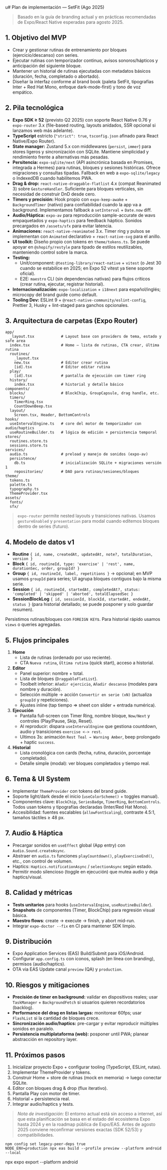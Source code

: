 u# Plan de implementación — SetFit (Ago 2025)

> Basado en la guía de branding actual y en prácticas recomendadas de Expo/React Native esperadas para agosto 2025.

## 1. Objetivo del MVP

- Crear y gestionar rutinas de entrenamiento por bloques (ejercicio/descanso) con series.
- Ejecutar rutinas con temporizador continuo, avisos sonoros/hápticos y anticipación del siguiente bloque.
- Mantener un historial de rutinas ejecutadas con metadatos básicos (duración, fecha, completado o abortado).
- Diseñar la interfaz conforme al brand book (paleta SetFit, tipografías Inter + Red Hat Mono, enfoque dark-mode-first) y tono de voz empático.

## 2. Pila tecnológica

- **Expo SDK ≥ 52** (previsto Q2 2025) con soporte React Native 0.76 y `expo-router` 3.x (file-based routing, layouts anidados, SSR opcional si lanzamos web más adelante).
- **TypeScript** estricto (`"strict": true`, `tsconfig.json` afinado para React Native/Expo Router).
- **State manager:** Zustand 5.x con middlewares (`persist`, `immer`) para stores ligeros y sincronización con SQLite. Mantiene simplicidad y rendimiento frente a alternativas más pesadas.
- **Persitencia:** `expo-sqlite/next` (API asincrónica basada en Promises, integrada a Hermes) para rutinas, bloques y sesiones históricas. Ofrece migraciones y consultas tipadas. Fallback en web a `expo-sqlite/legacy` o IndexedDB cuando habilitemos PWA.
- **Drag & drop:** `react-native-draggable-flatlist` 4.x (compat Reanimated 3) sobre `GestureHandler`. Suficiente para bloques verticales, sin necesidad de construir DnD desde cero.
- **Timers y precisión:** Hook propio con `expo-keep-awake` + `BackgroundTimer` (nativo) para confiabilidad cuando la app va a background. Implementamos fallback a `setInterval` + `Date.now` diff.
- **Audio/Háptica:** `expo-av` para reproducción sample-accurate de wavs empaquetados y `expo-haptics` para feedback háptico. Sonidos precargados en `/assets/sfx` para evitar latencia.
- **Animaciones:** `react-native-reanimated` 3.x. Timer ring y pulsos se implementan con `Animated` declarativo + `react-native-svg` para el anillo.
- **UI toolkit:** Diseño propio con tokens en `theme/tokens.ts`. Se puede apoyar en `@shopify/restyle` para tipado de estilos reutilizables, manteniendo control sobre la marca.
- **Testing:**
  - Unit/component: `@testing-library/react-native` + `vitest` (o Jest 30 cuando se estabilice en 2025; en Expo 52 vitest ya tiene soporte oficial).
  - E2E: `maestro` CLI (sin dependencias nativas) para flujos críticos (crear rutina, ejecutar, registrar historial).
- **Internacionalización:** `expo-localization` + `i18next` para español/inglés; microcopy del brand guide como default.
- **Tooling Dev:** ESLint 9 + `@react-native-community/eslint-config`, Prettier 3, Husky + lint-staged para ganchos opcionales.

## 3. Arquitectura de carpetas (Expo Router)

```
app/
  _layout.tsx            # Layout base con providers de tema, estado y safe area
  index.tsx              # Home — lista de rutinas, CTA crear, última rutina
  routines/
    _layout.tsx
    new.tsx              # Editor crear rutina
    [id].tsx             # Editor editar rutina
  play/
    [id].tsx             # pantalla de ejecución con timer ring
  history/
    index.tsx            # historial y detalle básico
components/
  blocks/                # BlockChip, GroupCapsule, drag handle, etc.
  timers/
    TimerRing.tsx
    CountDownBeep.tsx
  layout/
    Screen.tsx, Header, BottomControls
hooks/
  useIntervalEngine.ts   # core del motor de temporizador con audio/haptics
  useRoutineBuilder.ts   # lógica de edición + persistencia temporal
stores/
  routines.store.ts
  sessions.store.ts
services/
  audio.ts               # preload y manejo de sonidos (expo-av)
  persistence/
    db.ts                # inicialización SQLite + migraciones versión 1
    repositories/        # DAO para rutinas/sesiones/bloques
theme/
  tokens.ts
  palette.ts
  typography.ts
  ThemeProvider.tsx
assets/
  fonts/
  sfx/
```

> `expo-router` permite nested layouts y transiciones nativas. Usamos `gestureEnabled` y `presentation` para modal cuando editemos bloques dentro de series (futuro).

## 4. Modelo de datos v1

- **Routine** `{ id, name, createdAt, updatedAt, note?, totalDuration, version }`
- **Block** `{ id, routineId, type: 'exercise' | 'rest', name, durationSec, order, groupId? }`
- **Group** `{ id, routineId, label, repetitions }` → opcional; en MVP usamos `groupId` para series; UI agrupa bloques contiguos bajo la misma serie.
- **Session** `{ id, routineId, startedAt, completedAt?, status: 'completed' | 'skipped' | 'aborted', totalElapsedSec }`
- **SessionBlockLog** `{ id, sessionId, blockId, startedAt, endedAt, status }` (para historial detallado; se puede posponer y solo guardar resumen).

Persistimos rutinas/bloques con `FOREIGN KEY`s. Para historial rápido usamos `views` o queries agregadas.

## 5. Flujos principales

1. **Home**
   - Lista de rutinas (ordenado por uso reciente).
   - CTA `Nueva rutina`, `Última rutina` (quick start), acceso a historial.
2. **Editor**
   - Panel superior: nombre + total.
   - Lista de bloques (`DraggableFlatList`).
   - Toolbelt inferior: `Añadir ejercicio`, `Añadir descanso` (modales para nombre y duración).
   - Selección múltiple -> acción `Convertir en serie (xN)` (actualiza `groupId` y repeticiones).
   - Ajustes inline (tap tiempo => sheet con slider + entrada numérica).
3. **Ejecución**
   - Pantalla full-screen con Timer Ring, nombre bloque, `Now/Next` y controles (Play/Pause, Skip, Reset).
   - Al reproducir: dispara `useIntervalEngine` que gestiona countdown, audio y transiciones `exercise <-> rest`.
   - Ultimos 3s: animación `Rest Teal → Warning Amber`, beep prolongado + haptic `success`.
4. **Historial**
   - Lista cronológica con cards (fecha, rutina, duración, porcentaje completado).
   - Detalle simple (modal): ver bloques completados y tiempo real.

## 6. Tema & UI System

- Implementar `ThemeProvider` con tokens del brand guide.
- Soporte light/dark desde el inicio (`useColorScheme()` + toggles manual).
- Componentes clave: `BlockChip`, `SeriesBadge`, `TimerRing`, `BottomControls`. Todos usan tokens y tipografías declaradas (Inter/Red Hat Mono).
- Accesibilidad: fuentes escalables (`allowFontScaling`), contraste 4.5:1, tamaños táctiles ≥ 48 px.

## 7. Audio & Háptica

- Precargar sonidos en `useEffect` global (App entry) con `Audio.Sound.createAsync`.
- Abstraer en `audio.ts` funciones `playCountdown()`, `playExerciseEnd()`, etc., con control de volumen.
- Haptics: `Haptics.notificationAsync` / `selectionAsync` según estado.
- Permitir modo silencioso (toggle en ejecución) que mutea audio y deja haptics/visual.

## 8. Calidad y métricas

- **Tests unitarios** para hooks (`useIntervalEngine`, `useRoutineBuilder`).
- **Snapshots** de componentes (Timer, BlockChip) para regresión visual básica.
- **Maestro flows**: create → execute → finish, y abort mid-run.
- Integrar `expo-doctor --fix` en CI para mantener SDK limpio.

## 9. Distribución

- Expo Application Services (EAS) Build/Submit para iOS/Android.
- Configurar `app.config.ts` con iconos, splash (en línea con branding), permisos (audio/haptics).
- OTA via EAS Update canal `preview` (QA) y `production`.

## 10. Riesgos y mitigaciones

- **Precisión de timer en background:** validar en dispositivos reales; usar `TaskManager` + `BackgroundFetch` si usuarios quieren recordatorios (backlog).
- **Performance del drag en listas largas:** monitorear 60fps; usar `FlashList` si la cantidad de bloques crece.
- **Sincronización audio/haptics:** pre-cargar y evitar reproducir múltiples sonidos en paralelo.
- **Persistencia multiplataforma (web):** posponer until PWA; planear abstracción en repository layer.

## 11. Próximos pasos

1. Inicializar proyecto Expo + configurar tooling (TypeScript, ESLint, rutas).
2. Implementar ThemeProvider y tokens.
3. Construir Home + store de rutinas (mock en memoria) → luego conectar SQLite.
4. Editor con bloques drag & drop (flux iterativo).
5. Pantalla Play con motor de timer.
6. Historial + persistencia real.
7. Integrar audio/haptics y tests.

> *Nota de investigación:* El entorno actual está sin acceso a internet, así que esta planificación se basa en el estado del ecosistema Expo hasta 2024 y en la roadmap pública de Expo/EAS. Antes de agosto 2025 conviene reconfirmar versiones exactas (SDK 52/53) y compatibilidades.

    npm config set legacy-peer-deps true
    NODE_ENV=production npx eas build --profile preview --platform android --local
npx expo export --platform android